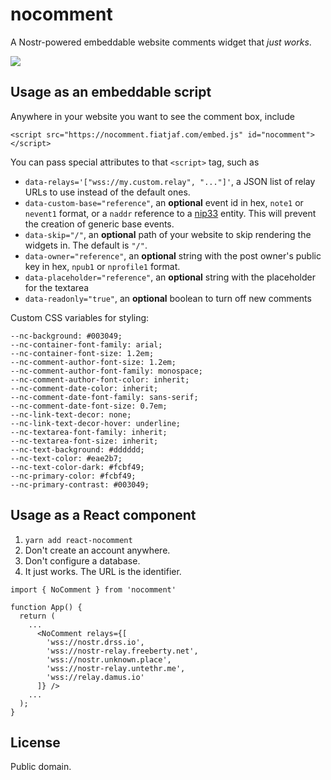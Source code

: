 # nocomment

A Nostr-powered embeddable website comments widget that _just works_.

[![](screenshot.png)](https://fiatjaf.com/nostr.html)

## Usage as an embeddable script

Anywhere in your website you want to see the comment box, include

```
<script src="https://nocomment.fiatjaf.com/embed.js" id="nocomment"></script>
```

You can pass special attributes to that `<script>` tag, such as

- `data-relays='["wss://my.custom.relay", "..."]'`, a JSON list of relay URLs to use instead of the default ones.
- `data-custom-base="reference"`, an **optional** event id in hex, `note1` or `nevent1` format, or a `naddr` reference to a [nip33](https://nips.be/33) entity. This will prevent the creation of generic base events.
- `data-skip="/"`, an **optional** path of your website to skip rendering the widgets in. The default is `"/"`.
- `data-owner="reference"`, an **optional** string with the post owner's public key in hex, `npub1` or `nprofile1` format.
- `data-placeholder="reference"`, an **optional** string with the placeholder for the textarea
- `data-readonly="true"`, an **optional** boolean to turn off new comments

Custom CSS variables for styling:

```
--nc-background: #003049;
--nc-container-font-family: arial;
--nc-container-font-size: 1.2em;
--nc-comment-author-font-size: 1.2em;
--nc-comment-author-font-family: monospace;
--nc-comment-author-font-color: inherit;
--nc-comment-date-color: inherit;
--nc-comment-date-font-family: sans-serif;
--nc-comment-date-font-size: 0.7em;
--nc-link-text-decor: none;
--nc-link-text-decor-hover: underline;
--nc-textarea-font-family: inherit;
--nc-textarea-font-size: inherit;
--nc-text-background: #dddddd;
--nc-text-color: #eae2b7;
--nc-text-color-dark: #fcbf49;
--nc-primary-color: #fcbf49;
--nc-primary-contrast: #003049;
```

## Usage as a React component

1. `yarn add react-nocomment`
2. Don't create an account anywhere.
3. Don't configure a database.
4. It just works. The URL is the identifier.

```
import { NoComment } from 'nocomment'

function App() {
  return (
    ...
      <NoComment relays={[
        'wss://nostr.drss.io',
        'wss://nostr-relay.freeberty.net',
        'wss://nostr.unknown.place',
        'wss://nostr-relay.untethr.me',
        'wss://relay.damus.io'
      ]} />
    ...
  );
}
```

## License

Public domain.
